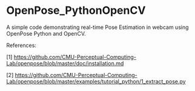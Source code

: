 # OpenPose_PythonOpenCV


A simple code demonstrating real-time Pose Estimation in webcam using OpenPose Python and OpenCV.

References:

[1] https://github.com/CMU-Perceptual-Computing-Lab/openpose/blob/master/doc/installation.md


[2] https://github.com/CMU-Perceptual-Computing-Lab/openpose/blob/master/examples/tutorial_python/1_extract_pose.py

